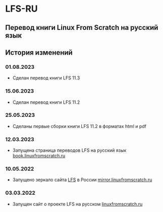 # LFS-RU
## Перевод книги Linux From Scratch на русский язык 

## История изменений
### 01.08.2023
- Сделан перевод книги LFS 11.3

### 15.06.2023
- Сделан перевод книги LFS 11.2

### 25.05.2023
- Сделаны первые сборки книги LFS 11.2 в форматах html и pdf

### 12.03.2023
- Запущена страница переводов LFS на русский язык [book.linuxfromscratch.ru](https://book.linuxfromscratch.ru)

### 10.05.2022
- Запущено зеркало сайта [LFS](http://www.linuxfromscratch.org) в России [mirror.linuxfromscratch.ru](https://mirror.linuxfromscratch.ru)

### 03.03.2022
- Запущен сайт о проекте LFS на русском [linuxfromscratch.ru](https://linuxfromscratch.ru)
